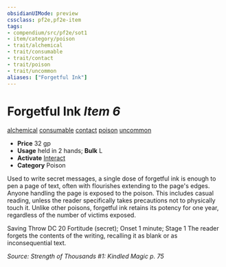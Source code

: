 ```yaml
---
obsidianUIMode: preview
cssclass: pf2e,pf2e-item
tags:
- compendium/src/pf2e/sot1
- item/category/poison
- trait/alchemical
- trait/consumable
- trait/contact
- trait/poison
- trait/uncommon
aliases: ["Forgetful Ink"]
---
```

# Forgetful Ink *Item 6*  
[alchemical](../../../Rules/traits/alchemical.md)  [consumable](../../../Rules/traits/consumable.md)  [contact](../../../Rules/traits/contact.md)  [poison](../../../Rules/traits/poison.md)  [uncommon](../../../Rules/traits/uncommon.md)  

- **Price** 32 gp
- **Usage** held in 2 hands; **Bulk** L
- **Activate** [Interact](../../../Rules/actions/interact.md)
- **Category** Poison

Used to write secret messages, a single dose of forgetful ink is enough to pen a page of text, often with flourishes extending to the page's edges. Anyone handling the page is exposed to the poison. This includes casual reading, unless the reader specifically takes precautions not to physically touch it. Unlike other poisons, forgetful ink retains its potency for one year, regardless of the number of victims exposed.

Saving Throw DC 20 Fortitude (secret); Onset 1 minute; Stage 1 The reader forgets the contents of the writing, recalling it as blank or as inconsequential text.

*Source: Strength of Thousands #1: Kindled Magic p. 75*